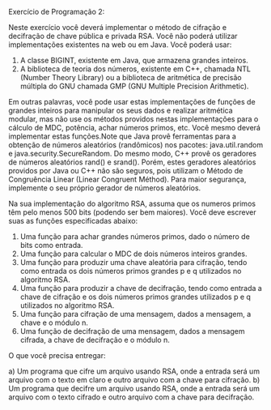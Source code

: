 Exercício de Programação 2:

Neste exercício você deverá implementar o método de cifração e decifração de chave pública e
privada RSA. Você não poderá utilizar implementações existentes na web ou em Java. Você
poderá usar:

1) A classe BIGINT, existente em Java, que armazena grandes inteiros.
2) A biblioteca de teoria dos números, existente em C++, chamada NTL (Number
Theory Library) ou a biblioteca de aritmética de precisão múltipla do GNU chamada
GMP (GNU Multiple Precision Arithmetic).

Em outras palavras, você pode usar estas implementações de funções de grandes inteiros para
manipular os seus dados e realizar aritmética modular, mas não use os métodos providos nestas
implementações para o cálculo de MDC, potência, achar números primos, etc. Você mesmo
deverá implementar estas funções.Note que Java provê ferramentas para a obtenção de números
aleatórios (randômicos) nos pacotes: java.util.random e java.security.SecureRandom. Do
mesmo modo, C++ provê os geradores de números aleatórios rand() e srand(). Porém, estes
geradores aleatórios providos por Java ou C++ não são seguros, pois utilizam o Método de
Congruência Linear (Linear Congruent Méthod). Para maior segurança, implemente o seu
próprio gerador de números aleatórios.

Na sua implementação do algoritmo RSA, assuma que os numeros primos têm pelo menos 500
bits (podendo ser bem maiores). Você deve escrever suas as funções especificadas abaixo:

1) Uma função para achar grandes números primos, dado o número de bits como entrada.
2) Uma função para calcular o MDC de dois números inteiros grandes.
3) Uma função para produzir uma chave aleatória para cifração, tendo como entrada os dois
números primos grandes p e q utilizados no algoritmo RSA.
4) Uma função para produzir a chave de decifração, tendo como entrada a chave de cifração e
os dois números primos grandes utilizados p e q utilizados no algoritmo RSA.
5) Uma função para cifração de uma mensagem, dados a mensagem, a chave e o módulo n.
6) Uma função de decifração de uma mensagem, dados a mensagem cifrada, a chave de
decifração e o módulo n.

O que você precisa entregar:

a) Um programa que cifre um arquivo usando RSA, onde a entrada será um arquivo
com o texto em claro e outro arquivo com a chave para cifração.
b) Um programa que decifre um arquivo usando RSA, onde a entrada será um arquivo
com o texto cifrado e outro arquivo com a chave para decifração.
